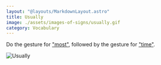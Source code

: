 ```yaml
---
layout: "@layouts/MarkdownLayout.astro"
title: Usually
image: ./assets/images-of-signs/usually.gif
category: Vocabulary
---
```


Do the gesture for ["most"](./most),
followed by the gesture for ["time"](./time).

![Usually](@signs/usually.gif)
